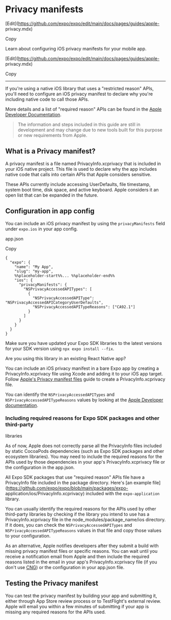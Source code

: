 # Privacy manifests

[Edit](https://github.com/expo/expo/edit/main/docs/pages/guides/apple-
privacy.mdx)

Copy

Learn about configuring iOS privacy manifests for your mobile app.

[Edit](https://github.com/expo/expo/edit/main/docs/pages/guides/apple-
privacy.mdx)

Copy

* * *

If you're using a native iOS library that uses a "restricted reason" APIs,
you'll need to configure an iOS privacy manifest to declare why you're
including native code to call those APIs.

More details and a list of "required reason" APIs can be found in the [Apple
Developer
Documentation](https://developer.apple.com/documentation/bundleresources/privacy_manifest_files).

> The information and steps included in this guide are still in development
> and may change due to new tools built for this purpose or new requirements
> from Apple.

## What is a Privacy manifest?

A privacy manifest is a file named PrivacyInfo.xcprivacy that is included in
your iOS native project. This file is used to declare why the app includes
native code that calls into certain APIs that Apple considers sensitive.

These APIs currently include accessing UserDefaults, file timestamp, system
boot time, disk space, and active keyboard. Apple considers it an open list
that can be expanded in the future.

## Configuration in app config

You can include an iOS privacy manifest by using the `privacyManifests` field
under `expo.ios` in your app config.

app.json

Copy

    
    
    {
      "expo": {
        "name": "My App",
        "slug": "my-app",
        %%placeholder-start%%... %%placeholder-end%%
        "ios": {
          "privacyManifests": {
            "NSPrivacyAccessedAPITypes": [
              {
                "NSPrivacyAccessedAPIType": "NSPrivacyAccessedAPICategoryUserDefaults",
                "NSPrivacyAccessedAPITypeReasons": ["CA92.1"]
              }
            ]
          }
        }
      }
    }
    

Make sure you have updated your Expo SDK libraries to the latest versions for
your SDK version using `npx expo install --fix`.

Are you using this library in an existing React Native app?

You can include an iOS privacy manifest in a bare Expo app by creating a
PrivacyInfo.xcprivacy file using Xcode and adding it to your iOS app target.
Follow [Apple's Privacy manifest
files](https://developer.apple.com/documentation/bundleresources/privacy_manifest_files)
guide to create a PrivacyInfo.xcprivacy file.

You can identify the `NSPrivacyAccessedAPITypes` and
`NSPrivacyAccessedAPITypeReasons` values by looking at the [Apple Developer
documentation](https://developer.apple.com/documentation/bundleresources/privacy_manifest_files/describing_use_of_required_reason_api).

### Including required reasons for Expo SDK packages and other third-party
libraries

As of now, Apple does not correctly parse all the PrivacyInfo files included
by static CocoaPods dependencies (such as Expo SDK packages and other
ecosystem libraries). You may need to include the required reasons for the
APIs used by those dependencies in your app's PrivacyInfo.xcprivacy file or
the configuration in the app.json.

All Expo SDK packages that use "required reason" APIs file have a PrivacyInfo
file included in the package directory. Here's [an example
file](https://github.com/expo/expo/blob/main/packages/expo-
application/ios/PrivacyInfo.xcprivacy) included with the `expo-application`
library.

You can usually identify the required reasons for the APIs used by other
third-party libraries by checking if the library you intend to use has a
PrivacyInfo.xcprivacy file in the node_modules/package_name/ios directory. If
it does, you can check the `NSPrivacyAccessedAPITypes` and
`NSPrivacyAccessedAPITypeReasons` values in that file and copy those values to
your configuration.

As an alternative, Apple notifies developers after they submit a build with
missing privacy manifest files or specific reasons. You can wait until you
receive a notification email from Apple and then include the required reasons
listed in the email in your app's PrivacyInfo.xcprivacy file (if you don't use
[CNG](/workflow/continuous-native-generation)) or the configuration in your
app.json file.

## Testing the Privacy manifest

You can test the privacy manifest by building your app and submitting it,
either through App Store review process or to TestFlight's external review.
Apple will email you within a few minutes of submitting if your app is missing
any required reasons for the APIs used.


